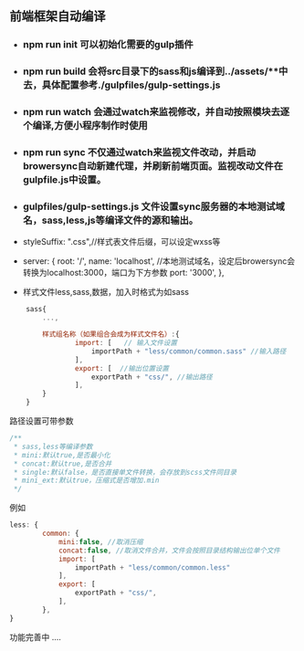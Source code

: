 ## 前端框架自动编译


+ ### npm run init 可以初始化需要的gulp插件

+ ### npm run build 会将src目录下的sass和js编译到../assets/**中去，具体配置参考./gulpfiles/gulp-settings.js

+ ### npm run watch 会通过watch来监视修改，并自动按照模块去逐个编译,方便小程序制作时使用

+ ### npm run sync 不仅通过watch来监视文件改动，并启动browersync自动新建代理，并刷新前端页面。监视改动文件在gulpfile.js中设置。

+ ### gulpfiles/gulp-settings.js 文件设置sync服务器的本地测试域名，sass,less,js等编译文件的源和输出。

+ styleSuffix: ".css",//样式表文件后缀，可以设定wxss等
+ server: {
        root: '/',
        name: 'localhost', //本地测试域名，设定后browersync会转换为localhost:3000，端口为下方参数
        port: '3000',
    },

+ 样式文件less,sass,数据，加入时格式为如sass

```js
    sass{
        ...,

        样式组名称（如果组合会成为样式文件名）:{
                import: [   // 输入文件设置
                    importPath + "less/common/common.sass" //输入路径
                ],
                export: [  //输出位置设置
                    exportPath + "css/", //输出路径
                ],
        }
    }

```

路径设置可带参数

```js
/**
 * sass,less等编译参数
 * mini:默认true,是否最小化
 * concat:默认true,是否合并
 * single:默认false，是否直接单文件转换，会存放到scss文件同目录
 * mini_ext:默认true，压缩式是否增加.min
 */

```

例如

```js
less: {
        common: {
            mini:false, //取消压缩
            concat:false, //取消文件合并，文件会按照目录结构输出位单个文件
            import: [
                importPath + "less/common/common.less"
            ],
            export: [
                exportPath + "css/",
            ],
        },
}


```

功能完善中 ....

